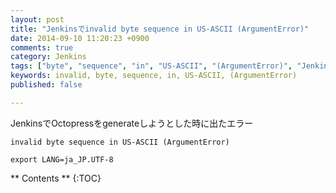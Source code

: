 ```yaml
---
layout: post
title: "Jenkinsでinvalid byte sequence in US-ASCII (ArgumentError)"
date: 2014-09-10 11:20:23 +0900
comments: true
category: Jenkins
tags: ["byte", "sequence", "in", "US-ASCII", "(ArgumentError)", "Jenkins", "Octopress"]
keywords: invalid, byte, sequence, in, US-ASCII, (ArgumentError)
published: false

---
```


JenkinsでOctopressをgenerateしようとした時に出たエラー

```
invalid byte sequence in US-ASCII (ArgumentError)
```

```
export LANG=ja_JP.UTF-8
```

<!-- more -->

** Contents **
{:TOC}
